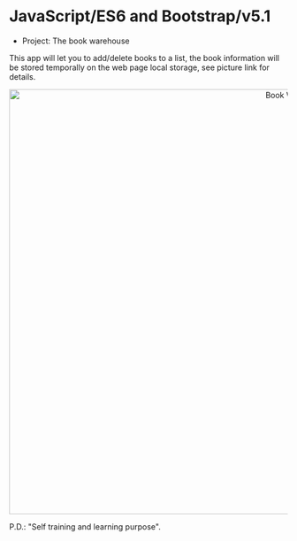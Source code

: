 # JavaScript/ES6 and Bootstrap/v5.1 

- Project: The book warehouse

This app will let you to add/delete books to a list, the book information will be stored temporally on the  web page local storage, see picture link for details.
 
<p align ="center">
  <img src="https://w3zeblamf.github.io/book-warehouse/img/book-warehouse.png" width="1024" height="768" title="Book Warehouse" alt="Book Warehouse">
</p>


 P.D.: "Self training and learning purpose".


